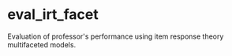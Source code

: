 # eval_irt_facet
Evaluation of professor's performance using item response theory multifaceted models.
